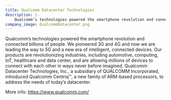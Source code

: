 ```yaml
---
title: Qualcomm Datacenter Technologies
description: |-
    Qualcomm’s technologies powered the smartphone revolution and connected billions of people.
company_image: QualcommDatacenter.png
---
```

Qualcomm’s technologies powered the smartphone revolution and connected billions of people. We pioneered 3G and 4G and now we are leading the way to 5G and a new era of intelligent, connected devices. Our products are revolutionizing industries, including automotive, computing, IoT, healthcare and data center, and are allowing millions of devices to connect with each other in ways never before imagined. Qualcomm Datacenter Technologies, Inc., a subsidiary of QUALCOMM Incorporated, introduced Qualcomm Centriq™, a new family of ARM-based processors, to address the needs of today’s datacenter.

More info: https://www.qualcomm.com/
